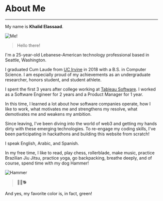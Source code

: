 # About Me

---

My name is **Khalid Elassaad**.

![Me!](/oldWebsiteContents/pics/me.jpg)

> Hello there!

I'm a 25-year-old Lebanese-American technology professional based in Seattle, Washington.

I graduated Cum Laude from [UC Irvine](https://uci.edu/) in 2018 with a B.S. in Computer Science. I am especially proud of my achievements as an undergraduate researcher, honors student, and student athlete.

I spent the first 3 years after college working at [Tableau Software](https://www.tableau.com/). I worked as a Software Engineer for 2 years and a Product Manager for 1 year.

In this time, I learned a lot about how software companies operate, how I like to work, what motivates me and strengthens my resolve, what demotivates me and weakens my ambition.

Since leaving, I've been diving into the world of web3 and getting my hands dirty with these emerging technologies. To re-engage my coding skills, I've been participating in hackathons and building this website from scratch!

I speak English, Arabic, and Spanish.

In my free time, I like to read, play chess, rollerblade, make music, practice Brazilian Jiu Jitsu, practice yoga, go backpacking, breathe deeply, and of course, spend time with my dog Hammer!

![Hammer](/oldWebsiteContents/pics/hammer.jpg)

> 💚🔨🐕

And yes, my favorite color is, in fact, green!
